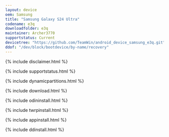 ```yaml
---
layout: device
oem: Samsung
title: "Samsung Galaxy S24 Ultra"
codename: e3q
downloadfolder: e3q
maintainer: Archer3770
supportstatus: Current
devicetree: "https://github.com/TeamWin/android_device_samsung_e3q.git"
ddof: "/dev/block/bootdevice/by-name/recovery"
---
```


{% include disclaimer.html %}

{% include supportstatus.html %}

{% include dynamicpartitions.html %}

{% include download.html %}

{% include odininstall.html %}

{% include twrpinstall.html %}

{% include appinstall.html %}

{% include ddinstall.html %}
